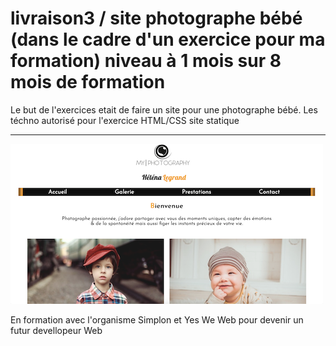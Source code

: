 # livraison3 / site photographe bébé (dans le cadre d'un exercice pour ma formation) niveau à 1 mois sur 8 mois de formation

Le but de l'exercices etait de faire un site pour une photographe bébé.
Les téchno autorisé pour l'exercice HTML/CSS  site statique
******
<img src="./images/screen2.png" />

En formation avec l'organisme Simplon et Yes We Web pour devenir un futur devellopeur Web




